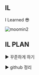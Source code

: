 ## IL
I Learned :sunglasses:



![moomin2](https://user-images.githubusercontent.com/86302876/208285890-f0ef690f-5c45-4254-bec2-bb549b6ce4c2.jpg)


## IL PLAN


:arrow_forward: 꾸준하게 하기

:arrow_forward: github  정리


